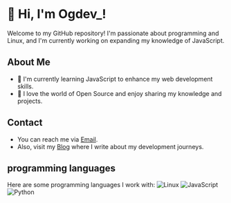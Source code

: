 # 👋 Hi, I'm Ogdev_!

Welcome to my GitHub repository! I'm passionate about programming and Linux, and I'm currently working on expanding my knowledge of JavaScript.

## About Me
- 🌱 I'm currently learning JavaScript to enhance my web development skills.
- 👀 I love the world of Open Source and enjoy sharing my knowledge and projects.

## Contact
- You can reach me via [Email](ogdevcl+github@gmail.com).
- Also, visit my [Blog](soon) where I write about my development journeys.

## programming languages
Here are some programming languages I work with:
![Linux](images/linux.png)
![JavaScript](images/javascript.png)
![Python](images/python.png)
